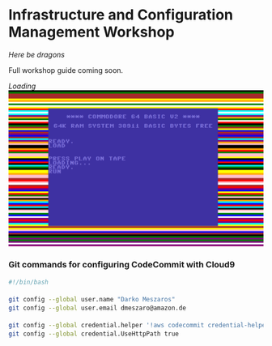 # Infrastructure and Configuration Management Workshop

*Here be dragons*

Full workshop guide coming soon.

*Loading*
![comingsoon](/images/loading.png)



### Git commands for configuring CodeCommit with Cloud9
```bash
#!/bin/bash

git config --global user.name "Darko Meszaros"
git config --global user.email dmeszaro@amazon.de

git config --global credential.helper '!aws codecommit credential-helper $@'
git config --global credential.UseHttpPath true
```
